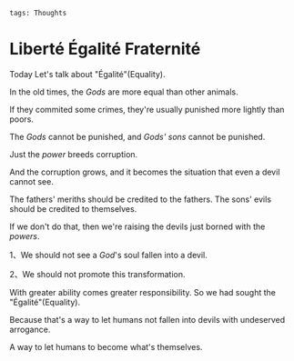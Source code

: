 ```
tags: Thoughts
```

# Liberté Égalité Fraternité

Today Let's talk about "Égalité"(Equality).

In the old times, the *Gods* are more equal than other animals.

If they commited some crimes, they're usually punished more lightly than poors.

The *Gods* cannot be punished, and *Gods' sons* cannot be punished.

Just the *power* breeds corruption.

And the corruption grows, and it becomes the situation that even a devil cannot see.

The fathers' meriths should be credited to the fathers. The sons' evils should be credited to themselves.

If we don't do that, then we're raising the devils just borned with the *powers*.

1、We should not see a *God*'s soul fallen into a devil.

2、We should not promote this transformation.

With greater ability comes greater responsibility. So we had sought the "Égalité"(Equality).

Because that's a way to let humans not fallen into devils with undeserved arrogance.

A way to let humans to become what's themselves.
